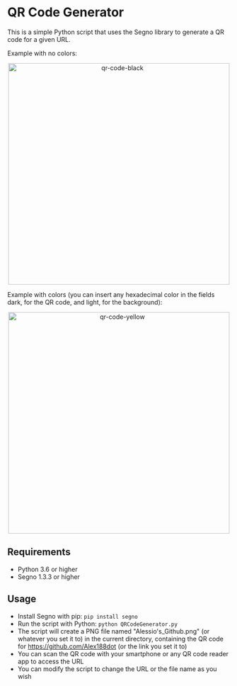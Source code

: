 # QR Code Generator

This is a simple Python script that uses the Segno library to generate a QR code for a given URL.

Example with no colors:

<p align="center">
  <img width="500" alt="qr-code-black" src="https://github.com/Alex188dot/QRCodeGenerator/assets/117444853/dc80a1c9-defd-4e3f-a273-a44b736797ed">
</p>

Example with colors (you can insert any hexadecimal color in the fields dark, for the QR code, and light, for the background):

<p align="center">
    <img width="500" alt="qr-code-yellow" src="https://github.com/Alex188dot/QRCodeGenerator/assets/117444853/97672b64-7ded-4b23-8876-b09c9efc5953">
</p>

## Requirements

- Python 3.6 or higher
- Segno 1.3.3 or higher

## Usage

- Install Segno with pip: `pip install segno`
- Run the script with Python: `python QRCodeGenerator.py`
- The script will create a PNG file named "Alessio's_Github.png" (or whatever you set it to) in the current directory, containing the QR code for https://github.com/Alex188dot (or the link you set it to)
- You can scan the QR code with your smartphone or any QR code reader app to access the URL
- You can modify the script to change the URL or the file name as you wish
